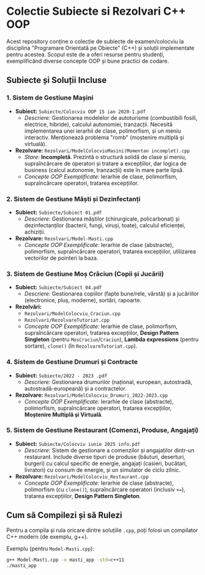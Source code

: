 # Colectie Subiecte si Rezolvari C++ OOP

Acest repository conține o colecție de subiecte de examen/colocviu la disciplina "Programare Orientată pe Obiecte" (C++) și soluții implementate pentru acestea. Scopul este de a oferi resurse pentru studenți, exemplificând diverse concepte OOP și bune practici de codare.

## Subiecte și Soluții Incluse

### 1. Sistem de Gestiune Mașini

* **Subiect:** `Subiecte/Colocviu OOP 15 ian 2020-1.pdf`
    * _Descriere:_ Gestionarea modelelor de autoturisme (combustibili fosili, electrice, hibride), calculul autonomiei, tranzacții. Necesită implementarea unei ierarhii de clase, polimorfism, și un meniu interactiv. Menționează problema "romb" (moștenire multiplă și virtuală).
* **Rezolvare:** `Rezolvari/ModelColocviuMasini(Momentan incomplet).cpp`
    * _Stare:_ **Incompletă**. Prezintă o structură solidă de clase și meniu, supraîncărcare de operatori și tratare a excepțiilor, dar logica de business (calcul autonomie, tranzacții) este în mare parte lipsă.
    * _Concepte OOP Exemplificate:_ Ierarhie de clase, polimorfism, supraîncărcare operatori, tratarea excepțiilor.

### 2. Sistem de Gestiune Măști și Dezinfectanți

* **Subiect:** `Subiecte/Subiect 01.pdf`
    * _Descriere:_ Gestionarea măștilor (chirurgicale, policarbonat) și dezinfectanților (bacterii, fungi, viruși, toate), calculul eficienței, achiziții.
* **Rezolvare:** `Rezolvari/Model-Masti.cpp`
    * _Concepte OOP Exemplificate:_ Ierarhie de clase (abstracte), polimorfism, supraîncărcare operatori, tratarea excepțiilor, utilizarea vectorilor de pointeri la baza.

### 3. Sistem de Gestiune Moș Crăciun (Copii și Jucării)

* **Subiect:** `Subiecte/Subiect 04.pdf`
    * _Descriere:_ Gestionarea copiilor (fapte bune/rele, vârstă) și a jucăriilor (electronice, pluș, moderne), sortări, rapoarte.
* **Rezolvări:**
    * `Rezolvari/ModelColocviu_Craciun.cpp`
    * `Rezolvari/RezolvareTutoriat.cpp`
    * _Concepte OOP Exemplificate:_ Ierarhie de clase, polimorfism, supraîncărcare operatori, tratarea excepțiilor, **Design Pattern Singleton** (pentru `MosCraciun`/`Craciun`), **Lambda expressions** (pentru sortare), `clone()` (în `RezolvareTutoriat.cpp`).
    
### 4. Sistem de Gestiune Drumuri și Contracte

* **Subiect:** `Subiecte/2022 - 2023 .pdf`
    * _Descriere:_ Gestionarea drumurilor (național, european, autostradă, autostradă-europeană) și a contractelor.
* **Rezolvare:** `Rezolvari/ModelColocviu_Drumuri_2022-2023.cpp`
    * _Concepte OOP Exemplificate:_ Ierarhie de clase (abstracte), polimorfism, supraîncărcare operatori, tratarea excepțiilor, **Moștenire Multiplă și Virtuală**.
    
### 5. Sistem de Gestiune Restaurant (Comenzi, Produse, Angajați)

* **Subiect:** `Subiecte/Colocviu iunie 2025 info.pdf`
    * _Descriere:_ Sistem de gestionare a comenzilor și angajaților dintr-un restaurant. Include diverse tipuri de produse (băuturi, deserturi, burgeri) cu calcul specific de energie, angajați (casieri, bucătari, livratori) cu consum de energie, și un simulator de ciclu zilnic.
* **Rezolvare:** `Rezolvari/ModelColocviu_Restaurant.cpp`
    * _Concepte OOP Exemplificate:_ Ierarhie de clase (abstracte), polimorfism (cu `clone()`), supraîncărcare operatori (inclusiv `+=`), tratarea excepțiilor, **Design Pattern Singleton**.
    
## Cum să Compilezi și să Rulezi

Pentru a compila și rula oricare dintre soluțiile `.cpp`, poți folosi un compilator C++ modern (de exemplu, g++).

Exemplu (pentru `Model-Masti.cpp`):

```bash
g++ Model-Masti.cpp -o masti_app -std=c++11
./masti_app